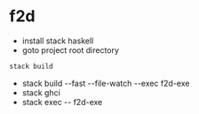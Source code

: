 # f2d
* install stack haskell
* goto project root directory

``` haskell
stack build
```

* stack build --fast --file-watch --exec f2d-exe
* stack ghci
* stack exec -- f2d-exe
